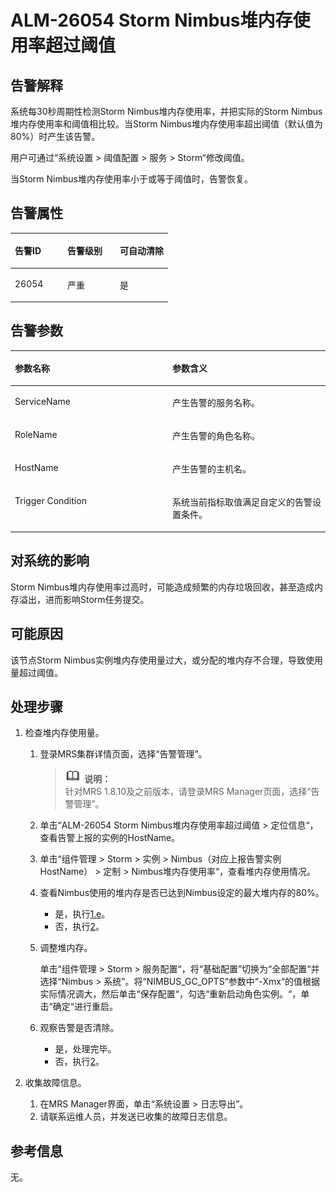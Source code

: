 # ALM-26054 Storm Nimbus堆内存使用率超过阈值<a name="ZH-CN_TOPIC_0191883122"></a>

## 告警解释<a name="zh-cn_topic_0191813940_section52867048175622"></a>

系统每30秒周期性检测Storm Nimbus堆内存使用率，并把实际的Storm Nimbus堆内存使用率和阈值相比较。当Storm Nimbus堆内存使用率超出阈值（默认值为80%）时产生该告警。

用户可通过“系统设置 \> 阈值配置 \> 服务 \> Storm“修改阈值。

当Storm Nimbus堆内存使用率小于或等于阈值时，告警恢复。

## 告警属性<a name="zh-cn_topic_0191813940_section42094531175622"></a>

<a name="zh-cn_topic_0191813940_table54213857175622"></a>
<table><thead align="left"><tr id="zh-cn_topic_0191813940_row20974176175622"><th class="cellrowborder" valign="top" width="33.33333333333333%" id="mcps1.1.4.1.1"><p id="zh-cn_topic_0191813940_p21186672175622"><a name="zh-cn_topic_0191813940_p21186672175622"></a><a name="zh-cn_topic_0191813940_p21186672175622"></a><strong id="zh-cn_topic_0191813940_b56462325175622"><a name="zh-cn_topic_0191813940_b56462325175622"></a><a name="zh-cn_topic_0191813940_b56462325175622"></a>告警ID</strong></p>
</th>
<th class="cellrowborder" valign="top" width="33.33333333333333%" id="mcps1.1.4.1.2"><p id="zh-cn_topic_0191813940_p10045613175622"><a name="zh-cn_topic_0191813940_p10045613175622"></a><a name="zh-cn_topic_0191813940_p10045613175622"></a><strong id="zh-cn_topic_0191813940_b23301658175622"><a name="zh-cn_topic_0191813940_b23301658175622"></a><a name="zh-cn_topic_0191813940_b23301658175622"></a>告警级别</strong></p>
</th>
<th class="cellrowborder" valign="top" width="33.33333333333333%" id="mcps1.1.4.1.3"><p id="zh-cn_topic_0191813940_p8386180175622"><a name="zh-cn_topic_0191813940_p8386180175622"></a><a name="zh-cn_topic_0191813940_p8386180175622"></a><strong id="zh-cn_topic_0191813940_b8366763175622"><a name="zh-cn_topic_0191813940_b8366763175622"></a><a name="zh-cn_topic_0191813940_b8366763175622"></a>可自动清除</strong></p>
</th>
</tr>
</thead>
<tbody><tr id="zh-cn_topic_0191813940_row6619201175622"><td class="cellrowborder" valign="top" width="33.33333333333333%" headers="mcps1.1.4.1.1 "><p id="zh-cn_topic_0191813940_p5823288181035"><a name="zh-cn_topic_0191813940_p5823288181035"></a><a name="zh-cn_topic_0191813940_p5823288181035"></a>26054</p>
</td>
<td class="cellrowborder" valign="top" width="33.33333333333333%" headers="mcps1.1.4.1.2 "><p id="zh-cn_topic_0191813940_p1924359181035"><a name="zh-cn_topic_0191813940_p1924359181035"></a><a name="zh-cn_topic_0191813940_p1924359181035"></a>严重</p>
</td>
<td class="cellrowborder" valign="top" width="33.33333333333333%" headers="mcps1.1.4.1.3 "><p id="zh-cn_topic_0191813940_p21655423181035"><a name="zh-cn_topic_0191813940_p21655423181035"></a><a name="zh-cn_topic_0191813940_p21655423181035"></a>是</p>
</td>
</tr>
</tbody>
</table>

## 告警参数<a name="zh-cn_topic_0191813940_section21896613175622"></a>

<a name="zh-cn_topic_0191813940_table28795258175622"></a>
<table><thead align="left"><tr id="zh-cn_topic_0191813940_row61056662175622"><th class="cellrowborder" valign="top" width="50%" id="mcps1.1.3.1.1"><p id="zh-cn_topic_0191813940_p46642608175622"><a name="zh-cn_topic_0191813940_p46642608175622"></a><a name="zh-cn_topic_0191813940_p46642608175622"></a><strong id="zh-cn_topic_0191813940_b17130291175622"><a name="zh-cn_topic_0191813940_b17130291175622"></a><a name="zh-cn_topic_0191813940_b17130291175622"></a>参数名称</strong></p>
</th>
<th class="cellrowborder" valign="top" width="50%" id="mcps1.1.3.1.2"><p id="zh-cn_topic_0191813940_p45376322175622"><a name="zh-cn_topic_0191813940_p45376322175622"></a><a name="zh-cn_topic_0191813940_p45376322175622"></a><strong id="zh-cn_topic_0191813940_b5733721175622"><a name="zh-cn_topic_0191813940_b5733721175622"></a><a name="zh-cn_topic_0191813940_b5733721175622"></a>参数含义</strong></p>
</th>
</tr>
</thead>
<tbody><tr id="zh-cn_topic_0191813940_row61778232175622"><td class="cellrowborder" valign="top" width="50%" headers="mcps1.1.3.1.1 "><p id="zh-cn_topic_0191813940_p21304470181047"><a name="zh-cn_topic_0191813940_p21304470181047"></a><a name="zh-cn_topic_0191813940_p21304470181047"></a>ServiceName</p>
</td>
<td class="cellrowborder" valign="top" width="50%" headers="mcps1.1.3.1.2 "><p id="zh-cn_topic_0191813940_p47940503181047"><a name="zh-cn_topic_0191813940_p47940503181047"></a><a name="zh-cn_topic_0191813940_p47940503181047"></a>产生告警的服务名称。</p>
</td>
</tr>
<tr id="zh-cn_topic_0191813940_row39212469175622"><td class="cellrowborder" valign="top" width="50%" headers="mcps1.1.3.1.1 "><p id="zh-cn_topic_0191813940_p52017453181047"><a name="zh-cn_topic_0191813940_p52017453181047"></a><a name="zh-cn_topic_0191813940_p52017453181047"></a>RoleName</p>
</td>
<td class="cellrowborder" valign="top" width="50%" headers="mcps1.1.3.1.2 "><p id="zh-cn_topic_0191813940_p52664204181047"><a name="zh-cn_topic_0191813940_p52664204181047"></a><a name="zh-cn_topic_0191813940_p52664204181047"></a>产生告警的角色名称。</p>
</td>
</tr>
<tr id="zh-cn_topic_0191813940_row67081279175622"><td class="cellrowborder" valign="top" width="50%" headers="mcps1.1.3.1.1 "><p id="zh-cn_topic_0191813940_p5935158181047"><a name="zh-cn_topic_0191813940_p5935158181047"></a><a name="zh-cn_topic_0191813940_p5935158181047"></a>HostName</p>
</td>
<td class="cellrowborder" valign="top" width="50%" headers="mcps1.1.3.1.2 "><p id="zh-cn_topic_0191813940_p10985805181047"><a name="zh-cn_topic_0191813940_p10985805181047"></a><a name="zh-cn_topic_0191813940_p10985805181047"></a>产生告警的主机名。</p>
</td>
</tr>
<tr id="zh-cn_topic_0191813940_row36970648181040"><td class="cellrowborder" valign="top" width="50%" headers="mcps1.1.3.1.1 "><p id="zh-cn_topic_0191813940_p22697645181047"><a name="zh-cn_topic_0191813940_p22697645181047"></a><a name="zh-cn_topic_0191813940_p22697645181047"></a>Trigger Condition</p>
</td>
<td class="cellrowborder" valign="top" width="50%" headers="mcps1.1.3.1.2 "><p id="zh-cn_topic_0191813940_p26569958181047"><a name="zh-cn_topic_0191813940_p26569958181047"></a><a name="zh-cn_topic_0191813940_p26569958181047"></a>系统当前指标取值满足自定义的告警设置条件。</p>
</td>
</tr>
</tbody>
</table>

## 对系统的影响<a name="zh-cn_topic_0191813940_section48891955175622"></a>

Storm Nimbus堆内存使用率过高时，可能造成频繁的内存垃圾回收，甚至造成内存溢出，进而影响Storm任务提交。

## 可能原因<a name="zh-cn_topic_0191813940_section7429107175622"></a>

该节点Storm Nimbus实例堆内存使用量过大，或分配的堆内存不合理，导致使用量超过阈值。

## 处理步骤<a name="zh-cn_topic_0191813940_section51268453175622"></a>

1.  检查堆内存使用量。
    1.  登录MRS集群详情页面，选择“告警管理”。

        >![](public_sys-resources/icon-note.gif) **说明：**   
        >针对MRS 1.8.10及之前版本，请登录MRS Manager页面，选择“告警管理”。  

    2.  单击“ALM-26054 Storm Nimbus堆内存使用率超过阈值 \> 定位信息“，查看告警上报的实例的HostName。
    3.  单击“组件管理 \> Storm \> 实例 \> Nimbus（对应上报告警实例HostName） \> 定制 \> Nimbus堆内存使用率“，查看堆内存使用情况。
    4.  查看Nimbus使用的堆内存是否已达到Nimbus设定的最大堆内存的80%。
        -   是，执行[1.e](#zh-cn_topic_0191813940_li3532012320227)。
        -   否，执行[2](#zh-cn_topic_0191813940_li572522141314)。

    5.  <a name="zh-cn_topic_0191813940_li3532012320227"></a>调整堆内存。

        单击“组件管理 \> Storm \> 服务配置“，将“基础配置”切换为“全部配置“并选择“Nimbus \> 系统”。将“NIMBUS\_GC\_OPTS“参数中“-Xmx“的值根据实际情况调大，然后单击“保存配置“，勾选“重新启动角色实例。“，单击“确定“进行重启。

    6.  观察告警是否清除。
        -   是，处理完毕。
        -   否，执行[2](#zh-cn_topic_0191813940_li572522141314)。

2.  <a name="zh-cn_topic_0191813940_li572522141314"></a>收集故障信息。
    1.  在MRS Manager界面，单击“系统设置 \> 日志导出”。
    2.  请联系运维人员，并发送已收集的故障日志信息。


## 参考信息<a name="zh-cn_topic_0191813940_section19043946175622"></a>

无。

